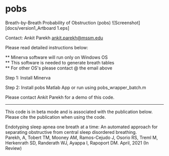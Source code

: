 # pobs
Breath-by-Breath Probability of Obstruction (pobs)
![Screenshot][docs/version1_Artboard 1.eps]

Contact: 
Ankit Parekh
ankit.parekh@mssm.edu

Please read detailed instructions below:

** Minerva software will run only on Windows OS  
** This software is needed to generate breath tables  
** For other OS's please contact @ the email above  

Step 1: Install Minerva

Step 2: Install pobs Matlab App or run using pobs_wrapper_batch.m

Please contact Ankit Parekh for a demo of this code.  

------------------------------
This code is in beta mode and is associated with the publication below. Please cite the publication when using the code. 

Endotyping sleep apnea one breath at a time: An automated approach for separating obstructive from central sleep disordered breathing.  
Parekh, A, Tobert TM, Mooney AM, Ramos-Cejudo J, Osorio RS, Treml M, Herkenrath SD, Randerath WJ, Ayappa I, Rapoport DM. April, 2021 (In Review)
